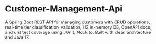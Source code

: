 # Customer-Management-Api
A Spring Boot REST API for managing customers with CRUD operations, real-time tier classification, validation, H2 in-memory DB, OpenAPI docs, and unit test coverage using JUnit, Mockito. Built with clean architecture and Java 17.
